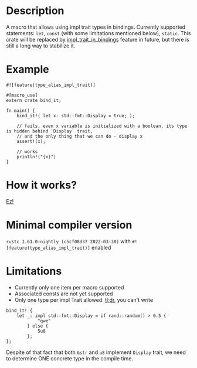 # Description
A macro that allows using impl trait types in bindings.
Currently supported statements: `let`, `const` (with some limitations mentioned below), `static`.
This crate will be replaced by [impl_trait_in_bindings](https://github.com/rust-lang/rust/issues/63065) feature in future,
but there is still a long way to stabilize it.

# Example
```rust,nightly
#![feature(type_alias_impl_trait)]

#[macro_use]
extern crate bind_it;

fn main() {
    bind_it!( let x: std::fmt::Display = true; );

    // fails, even x variable is initialized with a boolean, its type is hidden behind `Display` trait,
    // and the only thing that we can do - display x
    assert!(x);

    // works
    println!("{x}")
}
```

# How it works?
[Ez!](https://rust-lang.github.io/impl-trait-initiative/explainer/lbit.html)

# Minimal compiler version
`rustc 1.61.0-nightly (c5cf08d37 2022-03-30)` with `#![feature(type_alias_impl_trait)]` enabled


# Limitations
* Currently only one item per macro supported
* Associated consts are not yet supported
* Only one type per impl Trait allowed. [tl;dr](https://stackoverflow.com/questions/52001592/why-can-impl-trait-not-be-used-to-return-multiple-conditional-types),
you can't write
```rust,nightly
bind_it! {
    let _: impl std::fmt::Display = if rand::random() > 0.5 {
            "qwe"
        } else {
            5u8
        };
};
```
Despite of that fact that both `&str` and `u8` implement `Display` trait, we need to determine ONE concrete type in the compile time.